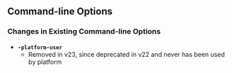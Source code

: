 ## Command-line Options

### Changes in Existing Command-line Options

- **`-platform-user`**
    - Removed in v23, since deprecated in v22 and never has been used by platform

